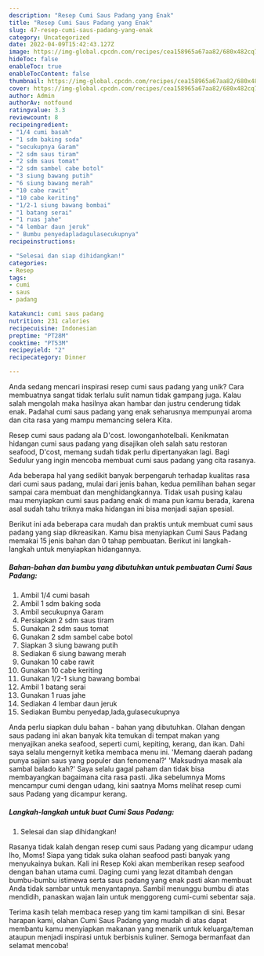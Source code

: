 ```yaml
---
description: "Resep Cumi Saus Padang yang Enak"
title: "Resep Cumi Saus Padang yang Enak"
slug: 47-resep-cumi-saus-padang-yang-enak
category: Uncategorized
date: 2022-04-09T15:42:43.127Z
image: https://img-global.cpcdn.com/recipes/cea158965a67aa82/680x482cq70/cumi-saus-padang-foto-resep-utama.jpg
hideToc: false
enableToc: true
enableTocContent: false
thumbnail: https://img-global.cpcdn.com/recipes/cea158965a67aa82/680x482cq70/cumi-saus-padang-foto-resep-utama.jpg
cover: https://img-global.cpcdn.com/recipes/cea158965a67aa82/680x482cq70/cumi-saus-padang-foto-resep-utama.jpg
author: Admin
authorAv: notfound
ratingvalue: 3.3
reviewcount: 8
recipeingredient:
- "1/4 cumi basah"
- "1 sdm baking soda"
- "secukupnya Garam"
- "2 sdm saus tiram"
- "2 sdm saus tomat"
- "2 sdm sambel cabe botol"
- "3 siung bawang putih"
- "6 siung bawang merah"
- "10 cabe rawit"
- "10 cabe keriting"
- "1/2-1 siung bawang bombai"
- "1 batang serai"
- "1 ruas jahe"
- "4 lembar daun jeruk"
- " Bumbu penyedapladagulasecukupnya"
recipeinstructions:

- "Selesai dan siap dihidangkan!"
categories:
- Resep
tags:
- cumi
- saus
- padang

katakunci: cumi saus padang 
nutrition: 231 calories
recipecuisine: Indonesian
preptime: "PT28M"
cooktime: "PT53M"
recipeyield: "2"
recipecategory: Dinner

---
```





Anda sedang mencari inspirasi resep cumi saus padang yang unik? Cara membuatnya sangat tidak terlalu sulit namun tidak gampang juga. Kalau salah mengolah maka hasilnya akan hambar dan justru cenderung tidak enak. Padahal cumi saus padang yang enak seharusnya mempunyai aroma dan cita rasa yang mampu memancing selera Kita.





Resep cumi saus padang ala D&#39;cost. lowonganhotelbali. Kenikmatan hidangan cumi saus padang yang disajikan oleh salah satu restoran seafood, D&#39;cost, memang sudah tidak perlu dipertanyakan lagi. Bagi Sedulur yang ingin mencoba membuat cumi saus padang yang cita rasanya.

Ada beberapa hal yang sedikit banyak berpengaruh terhadap kualitas rasa dari cumi saus padang, mulai dari jenis bahan, kedua pemilihan bahan segar sampai cara membuat dan menghidangkannya. Tidak usah pusing kalau mau menyiapkan cumi saus padang enak di mana pun kamu berada, karena asal sudah tahu triknya maka hidangan ini bisa menjadi sajian spesial.






Berikut ini ada beberapa cara mudah dan praktis untuk membuat cumi saus padang yang siap dikreasikan. Kamu bisa menyiapkan Cumi Saus Padang memakai 15 jenis bahan dan 0 tahap pembuatan. Berikut ini langkah-langkah untuk menyiapkan hidangannya.

<!--inarticleads1-->

##### Bahan-bahan dan bumbu yang dibutuhkan untuk pembuatan Cumi Saus Padang:

1. Ambil 1/4 cumi basah
1. Ambil 1 sdm baking soda
1. Ambil secukupnya Garam
1. Persiapkan 2 sdm saus tiram
1. Gunakan 2 sdm saus tomat
1. Gunakan 2 sdm sambel cabe botol
1. Siapkan 3 siung bawang putih
1. Sediakan 6 siung bawang merah
1. Gunakan 10 cabe rawit
1. Gunakan 10 cabe keriting
1. Gunakan 1/2-1 siung bawang bombai
1. Ambil 1 batang serai
1. Gunakan 1 ruas jahe
1. Sediakan 4 lembar daun jeruk
1. Sediakan  Bumbu penyedap,lada,gulasecukupnya


Anda perlu siapkan dulu bahan - bahan yang dibutuhkan. Olahan dengan saus padang ini akan banyak kita temukan di tempat makan yang menyajikan aneka seafood, seperti cumi, kepiting, kerang, dan ikan. Dahi saya selalu mengernyit ketika membaca menu ini. &#39;Memang daerah padang punya sajian saus yang populer dan fenomenal?&#39; &#39;Maksudnya masak ala sambal balado kah?&#39; Saya selalu gagal paham dan tidak bisa membayangkan bagaimana cita rasa pasti. Jika sebelumnya Moms mencampur cumi dengan udang, kini saatnya Moms melihat resep cumi saus Padang yang dicampur kerang. 

<!--inarticleads2-->

##### Langkah-langkah untuk buat Cumi Saus Padang:


1. Selesai dan siap dihidangkan!

Rasanya tidak kalah dengan resep cumi saus Padang yang dicampur udang lho, Moms! Siapa yang tidak suka olahan seafood pasti banyak yang menyukainya bukan. Kali ini Resep Koki akan memberikan resep seafood dengan bahan utama cumi. Daging cumi yang lezat ditambah dengan bumbu-bumbu istimewa serta saus padang yang enak pasti akan membuat Anda tidak sambar untuk menyantapnya. Sambil menunggu bumbu di atas mendidih, panaskan wajan lain untuk menggoreng cumi-cumi sebentar saja. 

Terima kasih telah membaca resep yang tim kami tampilkan di sini. Besar harapan kami, olahan Cumi Saus Padang yang mudah di atas dapat membantu kamu menyiapkan makanan yang menarik untuk keluarga/teman ataupun menjadi inspirasi untuk berbisnis kuliner. Semoga bermanfaat dan selamat mencoba!
